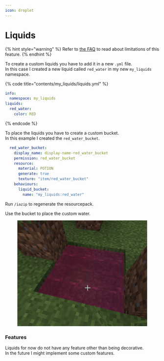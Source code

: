```yaml
---
icon: droplet
---
```


# Liquids

{% hint style="warning" %}
Refer to [the FAQ](../../faq/liquids-issues.md) to read about limitations of this feature.
{% endhint %}

To create a custom liquids you have to add it in a new `.yml` file.\
In this case I created a new liquid called `red_water` in my new `my_liquids` namespace.

{% code title="contents/my_liquids/liquids.yml" %}
```yaml
info:
  namespace: my_liquids
liquids:
  red_water:
    color: RED
```
{% endcode %}

To place the liquids you have to create a custom bucket.\
In this example I created the `red_water_bucket`.

```yaml
  red_water_bucket:
    display_name: display-name-red_water_bucket
    permission: red_water_bucket
    resource:
      material: POTION
      generate: true
      texture: "item/red_water_bucket"
    behaviours:
      liquid_bucket:
        name: "my_liquids:red_water"
```

Run `/iazip` to regenerate the resourcepack.

Use the bucket to place the custom water.

<figure><img src="../../.gitbook/assets/image (1).png" alt=""><figcaption></figcaption></figure>

### Features

Liquids for now do not have any feature other than being decorative.\
In the future I might implement some custom features.
